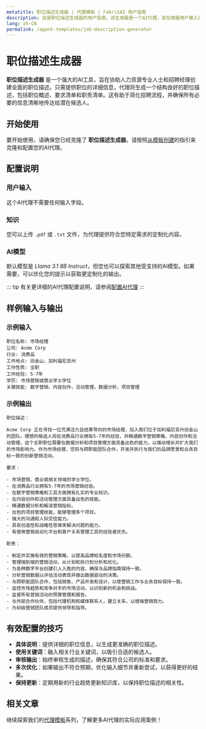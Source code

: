```yaml
---
metatitle: 职位描述生成器 | 代理模板 | FabriXAI 用户指南
description: 这是职位描述生成器的用户指南，该生成器是一个AI代理，旨在根据用户输入创建详细的职位描述。
lang: zh-CN
permalink: /agent-templates/job-description-generator
---
```


# 职位描述生成器

**职位描述生成器** 是一个强大的AI工具，旨在协助人力资源专业人士和招聘经理创建全面的职位描述。只需提供职位的详细信息，代理将生成一个结构良好的职位描述，包括职位概述、要求清单和职责清单。这有助于简化招聘流程，并确保所有必要的信息清晰地传达给潜在候选人。

## 开始使用

要开始使用，请确保您已经克隆了 **职位描述生成器**。请按照[从模板创建](/en-us/create-from-templates/)的指引来克隆和配置您的AI代理。

## 配置说明

### 用户输入

这个AI代理不需要任何输入字段。

### 知识

您可以上传 `.pdf` 或 `.txt` 文件，为代理提供符合您特定需求的定制化内容。

### AI模型

默认模型是 *Llama 3.1 8B Instruct*，但您也可以探索其他受支持的AI模型。如果需要，可以优化您的提示以获取更定制化的输出。

::: tip
有关更详细的AI代理配置说明，请参阅[配置AI代理](/en-us/configure-ai-agent/)
:::

## 样例输入与输出

### 示例输入

```
职位名称: 市场经理
公司: Acme Corp
行业: 消费品
工作地点: 旧金山，加利福尼亚州
工作性质: 全职
工作经验: 5-7年
学历: 市场营销或商业学士学位
关键技能: 数字营销，内容创作，活动管理，数据分析，项目管理
```

### 示例输出

```
职位描述：

Acme Corp 正在寻找一位充满活力且结果导向的市场经理，加入我们位于加利福尼亚州旧金山的团队。理想的候选人将在消费品行业拥有5-7年的经验，并精通数字营销策略、内容创作和活动管理。这个全职职位需要在数据分析和项目管理方面具备出色的能力，以推动增长并扩大我们的市场影响力。作为市场经理，您将与跨职能团队合作，开发并执行与我们的品牌愿景和业务目标一致的创新营销活动。

要求：

- 市场营销、商业或相关领域的学士学位。
- 在消费品行业拥有5-7年的市场营销经验。
- 在数字营销策略和工具方面拥有扎实的专业知识。
- 在内容创作和活动管理方面具备出色的技能。
- 精通数据分析和解读营销指标。
- 出色的项目管理技能，能够管理多个项目。
- 强大的沟通和人际交往能力。
- 具有创造性和战略性思维来解决问题的能力。
- 有使用营销自动化平台和客户关系管理工具的经验者优先。

职责：

- 制定并实施有效的营销策略，以提高品牌知名度和市场份额。
- 管理端到端的营销活动，从计划和执行到分析和优化。
- 为各种数字平台创建引人入胜的内容，确保与品牌指南保持一致。
- 分析营销数据以评估活动表现并做出数据驱动的决策。
- 与跨职能团队合作，包括销售、产品开发和设计，以使营销工作与业务目标保持一致。
- 监控市场趋势和竞争对手的市场活动，以识别新的机会和挑战。
- 监督所有营销活动的预算管理和报告。
- 与外部合作伙伴，包括代理机构和媒体联系人，建立关系，以增强营销努力。
- 为初级营销团队成员提供领导和指导。
```

## 有效配置的技巧

- **具体说明**：提供详细的职位信息，以生成更准确的职位描述。
- **使用关键词**：融入相关行业关键词，以吸引合适的候选人。
- **审核输出**：始终审核生成的描述，确保其符合公司的标准和要求。
- **多次优化**：如果输出不符合预期，优化输入细节并重新尝试，以获得更好的结果。
- **保持更新**：定期用新的行业趋势更新知识库，以保持职位描述的相关性。

## 相关文章
继续探索我们的[代理模板](/en-us/agent-templates/)系列，了解更多AI代理的实际应用案例！